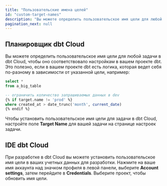 ```yaml
---
title: "Пользовательские имена целей"
id: "custom-target-names"
description: "Вы можете определить пользовательское имя цели для любой задачи в dbt Cloud, чтобы оно соответствовало настройкам в вашем проекте dbt."
pagination_next: null
---
```


## Планировщик dbt Cloud

Вы можете определить пользовательское имя цели для любой задачи в dbt Cloud, чтобы оно соответствовало настройкам в вашем проекте dbt. Это полезно, если в вашем проекте dbt есть логика, которая ведет себя по-разному в зависимости от указанной цели, например:

```sql
select *
from a_big_table

-- ограничить количество запрашиваемых данных в dev
{% if target.name != 'prod' %}
where created_at > date_trunc('month', current_date)
{% endif %}
```

Чтобы установить пользовательское имя цели для задачи в dbt Cloud, настройте поле **Target Name** для вашей задачи на странице настроек задачи.

<Lightbox src="/img/docs/dbt-cloud/using-dbt-cloud/jobs-settings-target-name.png" title="Переопределение имени цели на 'prod'"/>

## IDE dbt Cloud
При разработке в dbt Cloud вы можете установить пользовательское имя цели в ваших учетных данных для разработки. Нажмите на ваше имя аккаунта над значком профиля в левой панели, выберите **Account settings**, затем перейдите в **Credentials**. Выберите проект, чтобы обновить имя цели.

<Lightbox src="/img/docs/dbt-cloud/using-dbt-cloud/development-credentials.png" title="Переопределение имени цели на 'dev'"/>